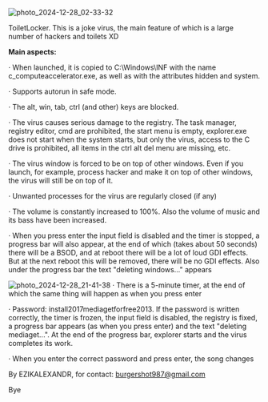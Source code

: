 ![photo_2024-12-28_02-33-32](https://github.com/user-attachments/assets/83bc6c5f-acdd-4430-b89f-2e653ae9c03c)

ToiletLocker. This is a joke virus, the main feature of which is a large number of hackers and toilets XD


**Main aspects:**


· When launched, it is copied to C:\Windows\INF with the name c_computeaccelerator.exe, as well as with the attributes hidden and system.

· Supports autorun in safe mode.

· The alt, win, tab, ctrl (and other) keys are blocked.

· The virus causes serious damage to the registry. The task manager, registry editor, cmd are prohibited, the start menu is empty, explorer.exe does not start when the system starts, but only the virus, access to the C drive is prohibited, all items in the ctrl alt del menu are missing, etc.

· The virus window is forced to be on top of other windows. Even if you launch, for example, process hacker and make it on top of other windows, the virus will still be on top of it.

· Unwanted processes for the virus are regularly closed (if any)

· The volume is constantly increased to 100%. Also the volume of music and its bass have been increased.

· When you press enter the input field is disabled and the timer is stopped, a progress bar will also appear, at the end of which (takes about 50 seconds) there will be a BSOD, and at reboot there will be a lot of loud GDI effects. But at the next reboot this will be removed, there will be no GDI effects. Also under the progress bar the text "deleting windows..." appears

![photo_2024-12-28_21-41-38](https://github.com/user-attachments/assets/64bc4bb9-f732-4518-8044-69553384e8e9)
· There is a 5-minute timer, at the end of which the same thing will happen as when you press enter

· Password: install2017mediagetforfree2013. If the password is written correctly, the timer is frozen, the input field is disabled, the registry is fixed, a progress bar appears (as when you press enter) and the text "deleting mediaget...". At the end of the progress bar, explorer starts and the virus completes its work.

· When you enter the correct password and press enter, the song changes

By EZIKALEXANDR, for contact: burgershot987@gmail.com

Bye
